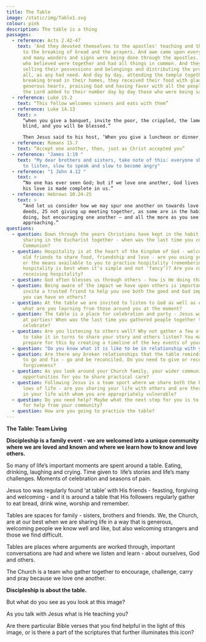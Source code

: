 ```yaml
---
title: The Table
image: /static/img/Table1.svg
colour: pink
description: The table is a thing
passages:
  - reference: Acts 2.42-47
    text: ‘And they devoted themselves to the apostles' teaching and the fellowship,
      to the breaking of bread and the prayers. And awe came upon every soul,
      and many wonders and signs were being done through the apostles. And all
      who believed were together and had all things in common. And they were
      selling their possessions and belongings and distributing the proceeds to
      all, as any had need. And day by day, attending the temple together and
      breaking bread in their homes, they received their food with glad and
      generous hearts, praising God and having favor with all the people. And
      the Lord added to their number day by day those who were being saved.’
  - reference: Luke 15.2
    text: “This fellow welcomes sinners and eats with them”
  - reference: Luke 14.13
    text: >
      “when you give a banquet, invite the poor, the crippled, the lame, the
      blind, and you will be blessed.”

      Then Jesus said to his host, ‘When you give a luncheon or dinner, do not invite your friends, your brothers or sisters, your relatives, or your rich neighbours; if you do, they may invite you back and so you will be repaid. But when you give a banquet, invite the poor, the crippled, the lame, the blind, and you will be blessed. Although they cannot repay you, you will be repaid at the resurrection of the righteous.’
  - reference: Romans 15.7
    text: “Accept one another, then, just as Christ accepted you”
  - reference: "James 1:19 "
    text: "My dear brothers and sisters, take note of this: everyone should be quick
      to listen, slow to speak and slow to become angry"
  - reference: "1 John 4.12 "
    text: >
      “No one has ever seen God; but if we love one another, God lives in us and
      his love is made complete in us.”
  - reference: Hebrews 10.24-25
    text: >
      “And let us consider how we may spur one another on towards love and good
      deeds, 25 not giving up meeting together, as some are in the habit of
      doing, but encouraging one another – and all the more as you see the Day
      approaching.”
questions:
  - question: Down through the years Christians have kept in the habit of regularly
      sharing in the Eucharist together - when was the last time you celebrated
      Communion?
  - question: Hospitality is at the heart of the Kingdom of God - welcoming new and
      old friends to share food, friendship and love - are you using your home
      or the means available to you to practice hospitality (remembering that
      hospitality is best when it’s simple and not ‘fancy’)? Are you comfortable
      receiving hospitality?
  - question: God often blesses us through others - how is He doing that at the moment?
  - question: Being aware of the impact we have upon others is important - why not
      invite a trusted friend to help you see both the good and bad impact that
      you can have on others?
  - question: At the table we are invited to listen to God as well as each other -
      what are you learning from those around you at the moment?
  - question: The table is a place for celebration and party - Jesus was often found
      at parties! When was the last time you gathered people together to
      celebrate?
  - question: Are you listening to others well? Why not gather a few of you together
      to take it in turns to share your story and others listen? You may want to
      prepare for this by creating a timeline of the key events of your life?
  - question: "Do you know what it is like to be in relationship with you? "
  - question: Are there any broken relationships that the table reminds you you need
      to go and fix - go and be reconciled. Do you need to give or receive
      forgiveness?
  - question: As you look around your Church family, your wider community are there
      opportunities for you to share practical care?
  - question: Following Jesus is a team sport where we share both the highs and the
      lows of life - are you sharing your life with others and are there people
      in your life with whom you are appropriately vulnerable?
  - question: Do you need help? Maybe what the next step for you is to go and ask
      for help from your community?
  - question: How are you going to practice the table?
---
```

**The Table: Team Living**

**Discipleship is a family event - we are welcomed into a unique community where we are loved and known and where we learn how to know and love others.** 

So many of life’s important moments are spent around a table. Eating, drinking, laughing and crying. Time given to  life’s stories and life’s many challenges. Moments of celebration and seasons of pain.

Jesus too was regularly found ‘at table’ with His friends - feasting, forgiving and welcoming - and it is around a table that His followers regularly gather to eat bread, drink wine, worship and remember.

Tables are spaces for family - sisters, brothers and friends. We, the Church, are at our best when we are sharing life in a way that is generous, welcoming people we know well and like, but also welcoming strangers and those we find difficult. 

Tables are places where arguments are worked through, important conversations are had and where we listen and learn - about ourselves, God and others. 

The Church is a team who gather together to encourage, challenge, carry and pray because we love one another. 

**Discipleship is about the table.**

But what do you see as you look at this image? 

As you talk with Jesus what is He teaching you?

Are there particular Bible verses that you find helpful in the light of this image, or is there a part of the scriptures that further illuminates this icon?